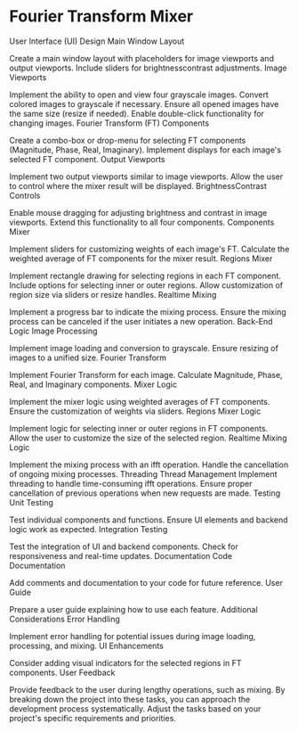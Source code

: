 # Fourier Transform Mixer

User Interface (UI) Design
Main Window Layout

Create a main window layout with placeholders for image viewports and output viewports.
Include sliders for brightnesscontrast adjustments.
Image Viewports

Implement the ability to open and view four grayscale images.
Convert colored images to grayscale if necessary.
Ensure all opened images have the same size (resize if needed).
Enable double-click functionality for changing images.
Fourier Transform (FT) Components

Create a combo-box or drop-menu for selecting FT components (Magnitude, Phase, Real, Imaginary).
Implement displays for each image's selected FT component.
Output Viewports

Implement two output viewports similar to image viewports.
Allow the user to control where the mixer result will be displayed.
BrightnessContrast Controls

Enable mouse dragging for adjusting brightness and contrast in image viewports.
Extend this functionality to all four components.
Components Mixer

Implement sliders for customizing weights of each image's FT.
Calculate the weighted average of FT components for the mixer result.
Regions Mixer

Implement rectangle drawing for selecting regions in each FT component.
Include options for selecting inner or outer regions.
Allow customization of region size via sliders or resize handles.
Realtime Mixing

Implement a progress bar to indicate the mixing process.
Ensure the mixing process can be canceled if the user initiates a new operation.
Back-End Logic
Image Processing

Implement image loading and conversion to grayscale.
Ensure resizing of images to a unified size.
Fourier Transform

Implement Fourier Transform for each image.
Calculate Magnitude, Phase, Real, and Imaginary components.
Mixer Logic

Implement the mixer logic using weighted averages of FT components.
Ensure the customization of weights via sliders.
Regions Mixer Logic

Implement logic for selecting inner or outer regions in FT components.
Allow the user to customize the size of the selected region.
Realtime Mixing Logic

Implement the mixing process with an ifft operation.
Handle the cancellation of ongoing mixing processes.
Threading
Thread Management
Implement threading to handle time-consuming ifft operations.
Ensure proper cancellation of previous operations when new requests are made.
Testing
Unit Testing

Test individual components and functions.
Ensure UI elements and backend logic work as expected.
Integration Testing

Test the integration of UI and backend components.
Check for responsiveness and real-time updates.
Documentation
Code Documentation

Add comments and documentation to your code for future reference.
User Guide

Prepare a user guide explaining how to use each feature.
Additional Considerations
Error Handling

Implement error handling for potential issues during image loading, processing, and mixing.
UI Enhancements

Consider adding visual indicators for the selected regions in FT components.
User Feedback

Provide feedback to the user during lengthy operations, such as mixing.
By breaking down the project into these tasks, you can approach the development process systematically. Adjust the tasks based on your project's specific requirements and priorities.
